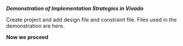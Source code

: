 ***Demonstration of Implementation Strategies in Vivado***

Create project and add design file and constraint file. Files used in the demonstration are here.

**Now we proceed**

